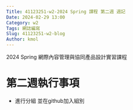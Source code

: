 ```yaml
---
Title: 41123251-w2-2024 Spring 課程 第二週 週記
Date: 2024-02-29 13:00
Category: w2
Tags: 網誌編寫
Slug: 41123251-w2-blog
Author: kmol
---
```


2024 Spring 網際內容管理與協同產品設計實習課程

<!-- PELICAN_END_SUMMARY -->

# 第二週執行事項
- 進行分組 並在github加入組別
